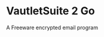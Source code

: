 [Title]: # (VautletSuite 2 Go)
[Order]: # (129)

# VautletSuite 2 Go

A Freeware encrypted email program